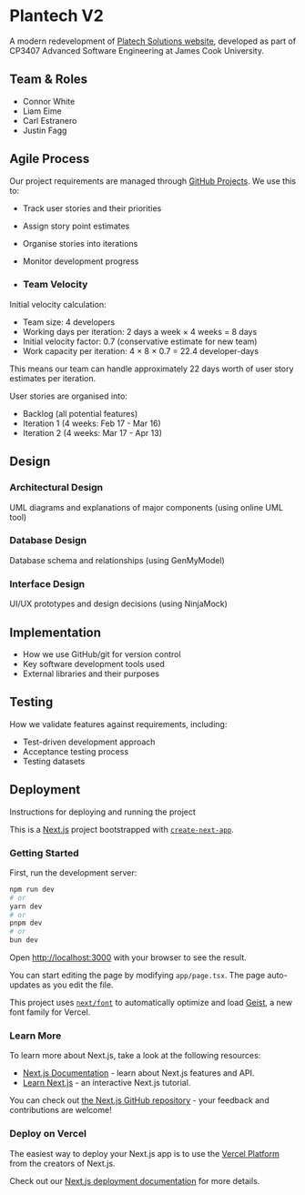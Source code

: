 # Plantech V2
A modern redevelopment of [Platech Solutions website](https://planatechsolutions.com), developed as part of CP3407 Advanced Software Engineering at James Cook University.

## Team & Roles
- Connor White
- Liam Eime
- Carl Estranero
- Justin Fagg

## Agile Process
Our project requirements are managed through [GitHub Projects](https://github.com/users/Connorw-dev/projects/2/). We use this to:
- Track user stories and their priorities
- Assign story point estimates
- Organise stories into iterations
- Monitor development progress

- ### Team Velocity
Initial velocity calculation:
- Team size: 4 developers
- Working days per iteration: 2 days a week × 4 weeks = 8 days
- Initial velocity factor: 0.7 (conservative estimate for new team)
- Work capacity per iteration: 4 × 8 × 0.7 = 22.4 developer-days

This means our team can handle approximately 22 days worth of user story estimates per iteration.

User stories are organised into:
- Backlog (all potential features)
- Iteration 1 (4 weeks: Feb 17 - Mar 16)
- Iteration 2 (4 weeks: Mar 17 - Apr 13)

## Design
### Architectural Design
UML diagrams and explanations of major components (using online UML tool)

### Database Design
Database schema and relationships (using GenMyModel)

### Interface Design
UI/UX prototypes and design decisions (using NinjaMock)

## Implementation
- How we use GitHub/git for version control
- Key software development tools used
- External libraries and their purposes

## Testing
How we validate features against requirements, including:
- Test-driven development approach
- Acceptance testing process
- Testing datasets

## Deployment
Instructions for deploying and running the project


This is a [Next.js](https://nextjs.org) project bootstrapped with [`create-next-app`](https://nextjs.org/docs/app/api-reference/cli/create-next-app).

### Getting Started

First, run the development server:

```bash
npm run dev
# or
yarn dev
# or
pnpm dev
# or
bun dev
```

Open [http://localhost:3000](http://localhost:3000) with your browser to see the result.

You can start editing the page by modifying `app/page.tsx`. The page auto-updates as you edit the file.

This project uses [`next/font`](https://nextjs.org/docs/app/building-your-application/optimizing/fonts) to automatically optimize and load [Geist](https://vercel.com/font), a new font family for Vercel.

### Learn More

To learn more about Next.js, take a look at the following resources:

- [Next.js Documentation](https://nextjs.org/docs) - learn about Next.js features and API.
- [Learn Next.js](https://nextjs.org/learn) - an interactive Next.js tutorial.

You can check out [the Next.js GitHub repository](https://github.com/vercel/next.js) - your feedback and contributions are welcome!

### Deploy on Vercel

The easiest way to deploy your Next.js app is to use the [Vercel Platform](https://vercel.com/new?utm_medium=default-template&filter=next.js&utm_source=create-next-app&utm_campaign=create-next-app-readme) from the creators of Next.js.

Check out our [Next.js deployment documentation](https://nextjs.org/docs/app/building-your-application/deploying) for more details.